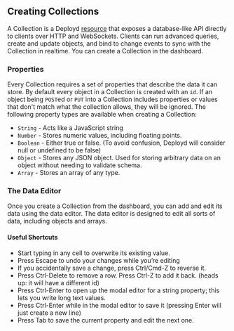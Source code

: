 <!--{
  title: 'Creating Collections',
  tags: ['guide', 'collection']
}-->

## Creating Collections

A Collection is a Deployd [resource](/term/resource) that exposes a database-like API directly to clients over HTTP and WebSockets. Clients can run advanced queries, create and update objects, and bind to change events to sync with the Collection in realtime. You can create a Collection in the dashboard.

### Properties

Every Collection requires a set of properties that describe the data it can store. By default every object in a Collection is created with an `id`. If an object being `POST`ed or `PUT` into a Collection includes properties or values that don't match what the collection allows, they will be ignored. The following property types are available when creating a Collection:

 - `String` - Acts like a JavaScript string
 - `Number` - Stores numeric values, including floating points.
 - `Boolean` - Either true or false. (To avoid confusion, Deployd will consider null or undefined to be false)
 - `Object` - Stores any JSON object. Used for storing arbitrary data on an object without needing to validate schema.
 - `Array` - Stores an array of any type.

### The Data Editor

Once you create a Collection from the dashboard, you can add and edit its data using the data editor. The data editor is designed to edit all sorts of data, including objects and arrays.

#### Useful Shortcuts 

 - Start typing in any cell to overwrite its existing value. 
 - Press Escape to undo your changes while you’re editing
 - If you accidentally save a change, press Ctrl/Cmd-Z to reverse it.
 - Press Ctrl-Delete to remove a row. Press Ctrl-Z to add it back. (heads up: it will have a different id)
 - Press Ctrl-Enter to open up the modal editor for a string property; this lets you write long text values.
 - Press Ctrl-Enter while in the modal editor to save it (pressing Enter will just create a new line)
 - Press Tab to save the current property and edit the next one.
